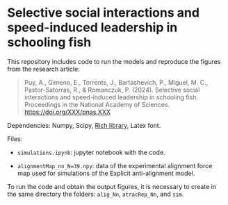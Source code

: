 # Selective social interactions and speed-induced leadership in schooling fish

This repository includes code to run the models and reproduce the figures from the research article:

> Puy, A., Gimeno, E., Torrents, J., Bartashevich, P., Miguel, M. C., Pastor-Satorras, R., & Romanczuk, P. (2024). Selective social interactions and speed-induced leadership in schooling fish. Proceedings in the National Academy of Sciences. https://doi.org/XXX/pnas.XXX

Dependencies: Numpy, Scipy, [Rich library](https://github.com/Textualize/rich), Latex font.

Files:

- ```simulations.ipynb```: jupyter notebook with the code.

- ```alignmentMap_nn_N=39.npy```: data of the experimental alignment force map used for simulations of the Explicit anti-alignment model.

To run the code and obtain the output figures, it is necessary to create in the same directory the folders: `alig_Nn`, `atracRep_Nn`, and `sim`.
